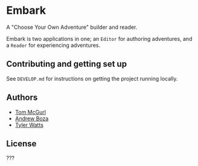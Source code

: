# Embark

A "Choose Your Own Adventure" builder and reader.

Embark is two applications in one; an `Editor` for authoring adventures, and a `Reader` for experiencing adventures.

## Contributing and getting set up

See `DEVELOP.md` for instructions on getting the project running locally.

## Authors

- [Tom McGurl](https://github.com/tommcgurl)
- [Andrew Boza](https://github.com/virtuaboza)
- [Tyler Watts](https://github.com/warpfox)

## License

???
